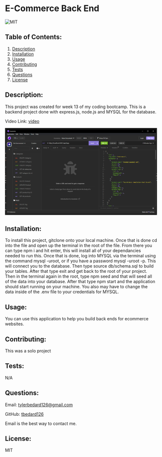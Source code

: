 # E-Commerce Back End
  ![MIT](https://img.shields.io/badge/license-MIT-blue)

            
## Table of Contents:
1. [Description](#description)
2. [Installation](#installation)
3. [Usage](#usage)
4. [Contributing](#contributing)
5. [Tests](#tests)
6. [Questions](#questions)
7. [License](#license)

## Description:
This project was created for week 13 of my coding bootcamp. This is a backend project done with express.js, node.js and MYSQL for the database.          

Video Link:
[video](https://drive.google.com/file/d/1hrYq4C3PFj8Db4RU_kCxzafFPXN5F-lM/view)


![](Assets\ecommerce-insomnia.png)

## Installation:
To install this project, gitclone onto your local machine. Once that is done cd into the file and open up the terminal in the root of the file. From there you can type npm i and hit enter, this will install all of your dependancies needed to run this. Once that is done, log into MYSQL via the terminal using the command mysql -uroot, or if you have a password mysql -uroot -p. This will connect you to the database. Then type source db/schema.sql to build your tables. After that type exit and get back to the root of your project. Then in the terminal again in the root, type npm seed and that will seed all of the data into your database. After that type npm start and the application should start running on your machine. You also may have to change the data inside of the .env file to your credentials for MYSQL.
            
## Usage:
You can use this application to help you build back ends for ecommerce websites.
            
## Contributing:
This was a solo project
            
## Tests:
N/A
    
## Questions:
Email: tylerbedard126@gmail.com


GitHub: 
[tbedard126](https://github.com/tbedard126)


Email is the best way to contact me.
## License:

  MIT
  
  
  